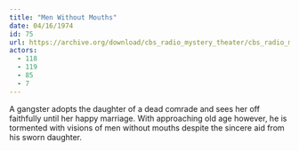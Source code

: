 ```yaml
---
title: "Men Without Mouths"
date: 04/16/1974
id: 75
url: https://archive.org/download/cbs_radio_mystery_theater/cbs_radio_mystery_theater-0051-0100.zip/cbs_radio_mystery_theater-0051-0100%2Fcbsrmt_0075_men_without_mouths.mp3
actors:
  - 118
  - 119
  - 85
  - 7
---
```

A gangster adopts the daughter of a dead comrade and sees her off faithfully until her happy marriage. With approaching old age however, he is tormented with visions of men without mouths despite the sincere aid from his sworn daughter.